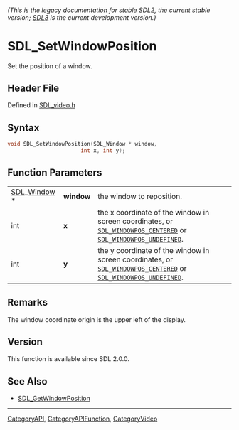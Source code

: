 ###### (This is the legacy documentation for stable SDL2, the current stable version; [SDL3](https://wiki.libsdl.org/SDL3/) is the current development version.)
# SDL_SetWindowPosition

Set the position of a window.

## Header File

Defined in [SDL_video.h](https://github.com/libsdl-org/SDL/blob/SDL2/include/SDL_video.h)

## Syntax

```c
void SDL_SetWindowPosition(SDL_Window * window,
                       int x, int y);
```

## Function Parameters

|                            |            |                                                                                                                                                                      |
| -------------------------- | ---------- | -------------------------------------------------------------------------------------------------------------------------------------------------------------------- |
| [SDL_Window](SDL_Window) * | **window** | the window to reposition.                                                                                                                                            |
| int                        | **x**      | the x coordinate of the window in screen coordinates, or [`SDL_WINDOWPOS_CENTERED`](SDL_WINDOWPOS_CENTERED) or [`SDL_WINDOWPOS_UNDEFINED`](SDL_WINDOWPOS_UNDEFINED). |
| int                        | **y**      | the y coordinate of the window in screen coordinates, or [`SDL_WINDOWPOS_CENTERED`](SDL_WINDOWPOS_CENTERED) or [`SDL_WINDOWPOS_UNDEFINED`](SDL_WINDOWPOS_UNDEFINED). |

## Remarks

The window coordinate origin is the upper left of the display.

## Version

This function is available since SDL 2.0.0.

## See Also

- [SDL_GetWindowPosition](SDL_GetWindowPosition)

----
[CategoryAPI](CategoryAPI), [CategoryAPIFunction](CategoryAPIFunction), [CategoryVideo](CategoryVideo)

